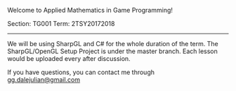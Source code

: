 Welcome to Applied Mathematics in Game Programming!

Section: TG001
Term: 2TSY20172018

--------------------------------------------------------------------

We will be using SharpGL and C# for the whole duration of the term. The SharpGL/OpenGL Setup Project is under the master branch. Each lesson would be uploaded every after discussion.


If you have questions, you can contact me through gg.dalejulian@gmail.com
